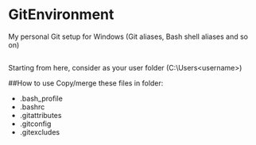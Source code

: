 # GitEnvironment
My personal Git setup for Windows (Git aliases, Bash shell aliases and so on)

##
Starting from here, consider <home> as your user folder (C:\Users\<username>)

##How to use
Copy/merge these files in <home> folder:
* .bash_profile
* .bashrc
* .gitattributes
* .gitconfig
* .gitexcludes

